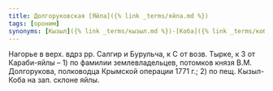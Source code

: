 ```yaml
---
title: Долгоруковская [Яйла]({% link _terms/яйла.md %})
tags: [ороним]
synonyms: [Кызыл]({% link _terms/кызыл.md %})-[Коба]({% link _terms/коба.md %})-[Яйла]({% link _terms/яйла.md %})
---
```


Нагорье в верх. вдрз рр. Салгир и Бурульча, к С от возв. Тырке, к З от
Караби-яйлы – 1) по фамилии землевладельцев, потомков князя В.М. Долгорукова,
полководца Крымской операции 1771 г.; 2) по пещ. Кызыл-Коба на зап. склоне яйлы.
